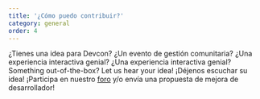 ```yaml
---
title: '¿Cómo puedo contribuir?'
category: general
order: 4
---
```


¿Tienes una idea para Devcon? ¿Un evento de gestión comunitaria? ¿Una experiencia interactiva genial? ¿Una experiencia interactiva genial? Something out-of-the-box? Let us hear your idea! ¡Déjenos escuchar su idea! ¡Participa en nuestro [foro](https://forum.devcon.org/) y/o envía una propuesta de mejora de desarrollador!
